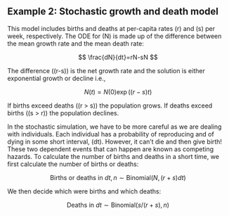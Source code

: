## Example 2: Stochastic growth and death model

This model includes births and deaths at per-capita rates \(r\) and \(s\) per week, respectively. The ODE for \(N\) is made up of the difference between the mean growth rate and the mean death rate:

$$ \frac{dN}{dt}=rN-sN $$

The difference \((r-s)\) is the net growth rate and the solution is either exponential growth or decline i.e.,

$$ N(t) =N(0) \exp((r-s)t) $$

If births exceed deaths (\(r > s\)) the population grows. If deaths exceed births (\(s > r\)) the population declines.

In the stochastic simulation, we have to be more careful as we are dealing with individuals. Each individual has a probability of reproducing and of dying in some short interval, \(dt\). However, it can’t die and then give birth! These two dependent events that can happen are known as competing hazards. To calculate the number of births and deaths in a short time, we first calculate the number of births or deaths:

$$ \mbox{Births or deaths in }dt, n \sim \mathrm{Binomial}(N,(r + s)dt) $$

We then decide which were births and which deaths:

$$ \mbox{Deaths in }dt \sim \mathrm{Binomial}(s / (r + s),n) $$
